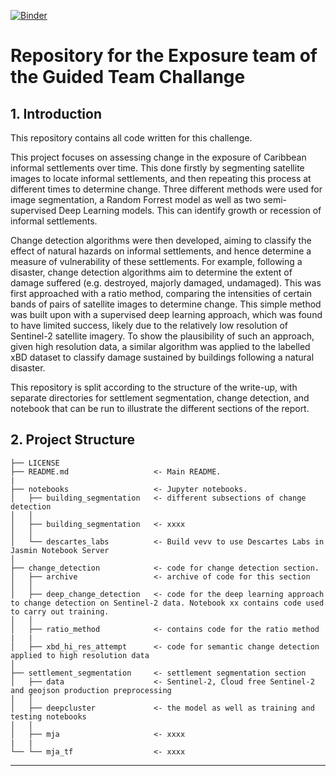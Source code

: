 [![Binder](https://mybinder.org/badge_logo.svg)](https://mybinder.org/v2/gh/ai4er-cdt/gtc-exposure/HEAD)

# Repository for the Exposure team of the Guided Team Challange

## 1. Introduction

This repository contains all code written for this challenge.

This project focuses on assessing change in the exposure of Caribbean informal settlements over time. This done firstly by segmenting satellite images to locate informal settlements, and then repeating this process at different times to determine change. Three different methods were used for image segmentation, a Random Forrest model as well as two semi-supervised Deep Learning models. This can identify growth or recession of informal settlements. 

Change detection algorithms were then developed, aiming to classify the effect of natural hazards on informal settlements, and hence determine a measure of vulnerability of these settlements. For example, following a disaster, change detection algorithms aim to determine the extent of damage suffered (e.g. destroyed, majorly damaged, undamaged). This was first approached with a ratio method, comparing the intensities of certain bands of pairs of satellite images to determine change. This simple method was built upon with a supervised deep learning approach, which was found to have limited success, likely due to the relatively low resolution of Sentinel-2 satellite imagery. To show the plausibility of such an approach, given high resolution data, a similar algorithm was applied to the labelled xBD dataset to classify damage sustained by buildings following a natural disaster.

This repository is split according to the structure of the write-up, with separate directories for settlement segmentation, change detection, and notebook that can be run to illustrate the different sections of the report.

## 2. Project Structure
```
├── LICENSE
├── README.md                   <- Main README.
|
├── notebooks                   <- Jupyter notebooks.
│   ├── building_segmentation   <- different subsections of change detection
│   │
│   ├── building_segmentation   <- xxxx
│   │
│   └── descartes_labs          <- Build vevv to use Descartes Labs in Jasmin Notebook Server
│
├── change_detection            <- code for change detection section.
│   ├── archive                 <- archive of code for this section
│   │
│   ├── deep_change_detection   <- code for the deep learning approach to change detection on Sentinel-2 data. Notebook xx contains code used to carry out training.
│   │
│   ├── ratio_method            <- contains code for the ratio method 
|   |
│   ├── xbd_hi_res_attempt      <- code for semantic change detection applied to high resolution data
│
├── settlement_segmentation     <- settlement segmentation section
│   ├── data                    <- Sentinel-2, Cloud free Sentinel-2 and geojson production preprocessing
│   │
│   ├── deepcluster             <- the model as well as training and testing notebooks
│   │
│   ├── mja                     <- xxxx
|   |
└── └── mja_tf                  <- xxxx
```

---
